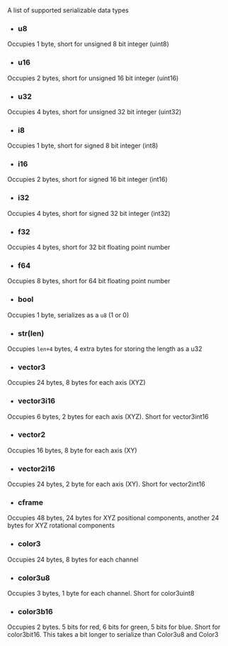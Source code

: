 A list of supported serializable data types

- ### u8
Occupies 1 byte, short for unsigned 8 bit integer (uint8)

- ### u16
Occupies 2 bytes, short for unsigned 16 bit integer (uint16)

- ### u32
Occupies 4 bytes, short for unsigned 32 bit integer (uint32)

- ### i8
Occupies 1 byte, short for signed 8 bit integer (int8)

- ### i16
Occupies 2 bytes, short for signed 16 bit integer (int16)

- ### i32
Occupies 4 bytes, short for signed 32 bit integer (int32)

- ### f32
Occupies 4 bytes, short for 32 bit floating point number

- ### f64
Occupies 8 bytes, short for 64 bit floating point number

- ### bool
Occupies 1 byte, serializes as a `u8` (1 or 0)

- ### str(len)
Occupies `len+4` bytes, 4 extra bytes for storing the length as a u32

- ### vector3
Occupies 24 bytes, 8 bytes for each axis (XYZ)

- ### vector3i16
Occupies 6 bytes, 2 bytes for each axis (XYZ). Short for vector3int16

- ### vector2
Occupies 16 bytes, 8 byte for each axis (XY)

- ### vector2i16
Occupies 24 bytes, 2 byte for each axis (XY). Short for vector2int16

- ### cframe
Occupies 48 bytes, 24 bytes for XYZ positional components, another 24 bytes for XYZ rotational components

- ### color3
Occupies 24 bytes, 8 bytes for each channel

- ### color3u8
Occupies 3 bytes, 1 byte for each channel. Short for color3uint8

- ### color3b16
Occupies 2 bytes. 5 bits for red, 6 bits for green, 5 bits for blue. Short for color3bit16. This takes a bit longer to serialize than Color3u8 and Color3